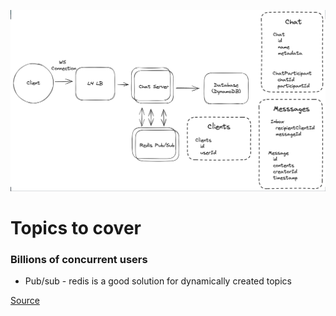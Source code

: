 ![Whatsapp](images/whatsapp.png)

# Topics to cover

### Billions of concurrent users
  - Pub/sub - redis is a good solution for dynamically created topics

[Source](https://www.hellointerview.com/learn/system-design/problem-breakdowns/whatsapp)
